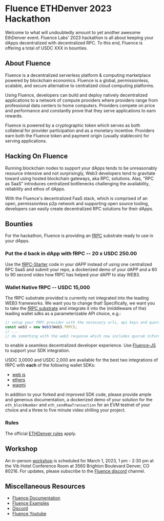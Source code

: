 # Fluence ETHDenver 2023 Hackathon

Welcome to what will undoubtedly amount  to yet another awesome EthDenver event. Fluence Labs' 2023 hackathon is all about keeping your dApps decentralized with decentralized RPC. To this end, Fluence is offering a total of USDC XXX in bounties.

## About Fluence

Fluence is a decentralized serverless platform & computing marketplace powered by blockchain economics. Fluence is a global, permissionless, scalable, and secure alternative to centralized cloud computing platforms.

Using Fluence, developers can build and deploy natively decentralized applications to a network of compute providers where providers range from professional data centers to home computers. Providers compete on price and performance and constantly prove that they serve applications to earn rewards.

Fluence is powered by a cryptographic token which serves as both collateral for provider participation and as a monetary incentive. Providers earn both the Fluence token and payment origin (usually stablecoin) for serving applications.

## Hacking On Fluence

Running blockchain nodes to support your dApps tends to be unreasonably resource intensive and not surprisingly, Web3 developers tend to gravitate toward using hosted blockchain gateways, aka RPC, solutions. Alas, "RPC as SaaS" introduces centralized bottlenecks challenging the availability, reliability and ethos of dApps.

With the Fluence's decentralized FaaS stack, which is comprised of an open, permissionless p2p network and supporting open source tooling, developers can easily create decentralized RPC solutions for their dApps.

## Bounties

For the hackathon, Fluence is providing an [fRPC](./fRPC-Starter) substrate ready to use in your dApps.

### Put the **d** back in dApp with fRPC -- 20 x USDC 250.00

Use the [fRPC-Starter](./fRPC-Starter/) code in your dAPP instead of using one centralized RPC SaaS and submit your repo, a dockerized demo of your dAPP and a 60 to 90 second video how fRPC has helped your dAPP to stay WEB3.

### Wallet Native fRPC -- USDC 15,000

The fRPC substrate provided is currently not integrated into the leading WEB3 frameworks. We want you to change that! Specifically, we want you to take the [fRPC substrate](./fRPC-Starter/) and integrate it into the (middleware of the) leading wallet sdks as a parameterizable API choice, e.g.:

```js
// setup your fRPC provider with the necessary urls, api keys and quorum parameters either in code or via env or config file(s)
const web3 = new Web3(Web3.fRPC);
// ...
// do something with the web3 response which now includes quorum information
```

to enable a seamless decentralized developer experience. Use [Fluence-JS](https://github.com/fluencelabs/fluence-js) to support your SDK integration.

USDC 3,0000 and USDC 2,000 are available for the best two integrations of fRPC with **each** of the following wallet SDKs:

* [web js](https://github.com/web3/web3.js)
* [ethers](https://github.com/ethers-io/ethers.js/)
* [wagmi](https://wagmi.sh/)

In addition to your forked and improved SDK code, please provide ample and generous documentation, a dockerized demo of your solution for the `eth_blockNumber` and `eth_sendRawTransaction` for an EVM testnet of your choice and a three to five minute video shilling your project.

### Rules

The official [ETHDenver rules](https://www.ethdenver.com/) apply.

## Workshop

An in-person [workshop](./Workshop/) is scheduled for March 1, 2023, 1 pm - 2:30 pm at the Vib Hotel Conference Room at 3560 Brighton Boulevard Denver, CO 80216. For updates, please subscribe to the [Fluence discord](https://fluence.chat) channel.

## Miscellaneous Resources

* [Fluence Documentation](https://doc.fluence.dev)
* [Fluence Examples](TBD)
* [Discord](https://fluence.chat)
* [Fluence Youtube](https://www.youtube.com/channel/UC3b5eFyKRFlEMwSJ1BTjpbw)
